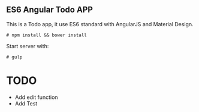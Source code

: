 ## ES6 Angular Todo APP

This is a Todo app, it use ES6 standard with AngularJS and Material Design.

```
# npm install && bower install
```


Start server with:
```
# gulp
```



# TODO
 - Add edit function
 - Add Test
